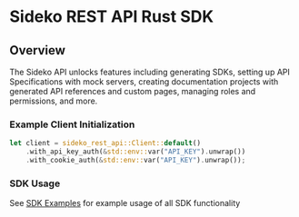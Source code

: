 
# Sideko REST API Rust SDK


## Overview
The Sideko API unlocks features including generating SDKs, setting up API Specifications with mock servers, creating documentation projects with generated API references and custom pages, managing roles and permissions, and more.


### Example Client Initialization

```rust
let client = sideko_rest_api::Client::default()
    .with_api_key_auth(&std::env::var("API_KEY").unwrap())
    .with_cookie_auth(&std::env::var("API_KEY").unwrap());
```

### SDK Usage 
 See [SDK Examples](SDK_EXAMPLES.md) for example usage of all SDK functionality